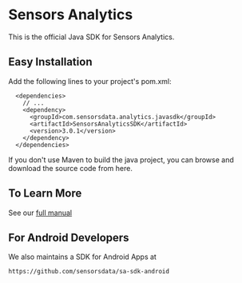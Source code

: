 # Sensors Analytics

This is the official Java SDK for Sensors Analytics.

## Easy Installation

Add the following lines to your project's pom.xml:

```
  <dependencies>
    // ...
    <dependency>
      <groupId>com.sensorsdata.analytics.javasdk</groupId>
      <artifactId>SensorsAnalyticsSDK</artifactId>
      <version>3.0.1</version>
    </dependency>
  </dependencies>
```

If you don't use Maven to build the java project, you can browse and download the source code from here. 

## To Learn More

See our [full manual](http://www.sensorsdata.cn/manual/java_sdk.html)

## For Android Developers

We also maintains a SDK for Android Apps at 

    https://github.com/sensorsdata/sa-sdk-android
